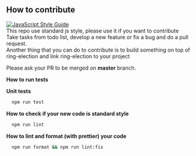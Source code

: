## How to contribute

[![JavaScript Style Guide](https://cdn.rawgit.com/standard/standard/master/badge.svg)](https://github.com/standard/standard)  
This repo use standard js style, please use it if you want to contribute  
Take tasks from todo list, develop a new feature or fix a bug and do a pull request.  
Another thing that you can do to contribute is to build something on top of ring-election and link ring-election to your project

Please ask your PR to be merged on **master** branch.

**How to run tests**

**Unit tests**

```bash
  npm run test
```

**How to check if your new code is standard style**

```bash
  npm run lint
```

**How to lint and format (with prettier) your code**

```bash
  npm run format && npm run lint:fix
```
